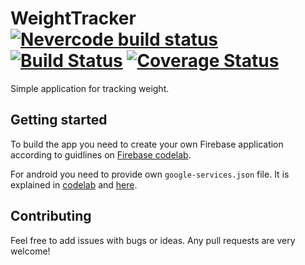 # WeightTracker [![Nevercode build status](https://app.nevercode.io/api/projects/c3ffa8f5-0afe-45b1-afeb-67478b294cba/workflows/1e254e1b-5b96-4e00-ab37-c4347e44dd1d/status_badge.svg?branch=master)](https://app.nevercode.io/#/project/c3ffa8f5-0afe-45b1-afeb-67478b294cba/workflow/1e254e1b-5b96-4e00-ab37-c4347e44dd1d/latestBuild?branch=master) [![Build Status](https://travis-ci.org/MSzalek-Mobile/weight_tracker.svg?branch=master)](https://travis-ci.org/MSzalek-Mobile/weight_tracker) [![Coverage Status](https://coveralls.io/repos/github/MSzalek-Mobile/weight_tracker/badge.svg?branch=master)](https://coveralls.io/github/MSzalek-Mobile/weight_tracker?branch=master)


Simple application for tracking weight.

## Getting started

To build the app you need to create your own Firebase application according to guidlines on [Firebase codelab](https://codelabs.developers.google.com/codelabs/flutter-firebase/#4).

For android you need to provide own `google-services.json` file. It is explained in [codelab](https://codelabs.developers.google.com/codelabs/flutter-firebase/#4) and [here](https://firebase.google.com/docs/android/setup?authuser=0).

## Contributing

Feel free to add issues with bugs or ideas. Any pull requests are very welcome!
